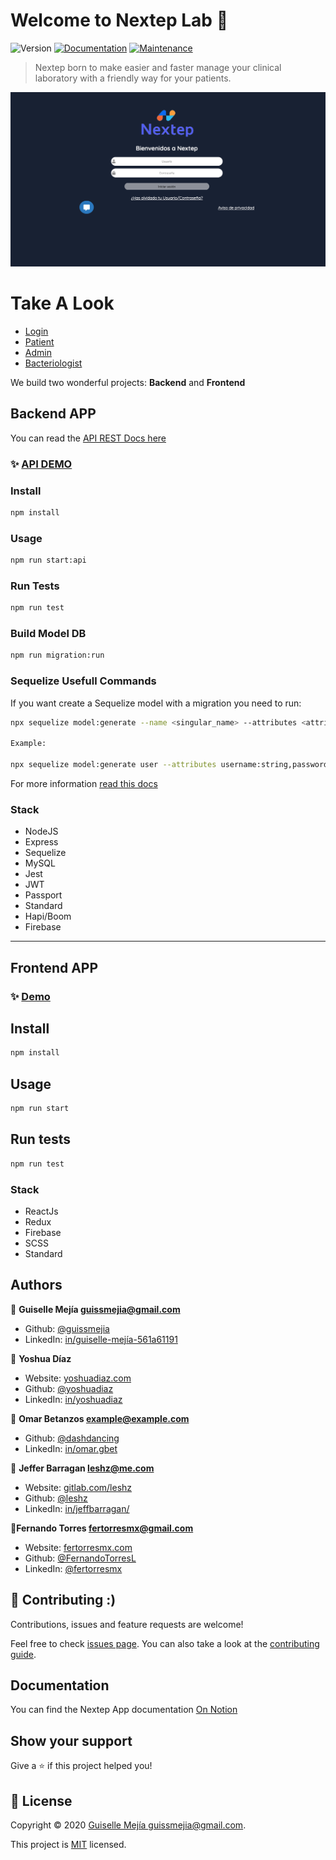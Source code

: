 # Welcome to Nextep Lab 👋

![Version](https://img.shields.io/badge/version-1.0.0-blue.svg?cacheSeconds=2592000)
[![Documentation](https://img.shields.io/badge/documentation-yes-brightgreen.svg)](https://github.com/leshz/megaCat#readme)
[![Maintenance](https://img.shields.io/badge/Maintained%3F-yes-green.svg)](https://github.com/leshz/megaCat/graphs/commit-activity)

> Nextep born to make easier and faster manage your clinical laboratory with a friendly way for your patients.

![Version](Documentos/images/login.png)

# Take A Look

- [Login](https://www.figma.com/proto/3aPltYqUg94Up8V6r5nHFn/MegaCat?node-id=4%3A0&scaling=scale-down)
- [Patient](https://www.figma.com/proto/3aPltYqUg94Up8V6r5nHFn/MegaCat?node-id=25%3A2&scaling=scale-down)
- [Admin](https://www.figma.com/proto/3aPltYqUg94Up8V6r5nHFn/MegaCat?node-id=255%3A1&scaling=scale-down)
- [Bacteriologist](https://www.figma.com/proto/3aPltYqUg94Up8V6r5nHFn/MegaCat?node-id=388%3A37&scaling=scale-down)

We build two wonderful projects: **Backend** and **Frontend**

## **Backend APP**

You can read the [API REST Docs here](https://documenter.getpostman.com/view/1023966/Szt8c97m?version=latest)

### ✨ [API DEMO](https://megacat-backend.herokuapp.com)

### Install

```sh
npm install
```

### Usage

```sh
npm run start:api
```

### Run Tests

```sh
npm run test
```

### Build Model DB

```sh
npm run migration:run
```

### Sequelize Usefull Commands

If you want create a Sequelize model with a migration you need to run:

```sh
npx sequelize model:generate --name <singular_name> --attributes <attributeName>:<type>,<otherAttributeName>:<type>

Example:

npx sequelize model:generate user --attributes username:string,password:string
```

For more information [read this docs](https://sequelize.org/master/manual/migrations.html)

### Stack

- NodeJS
- Express
- Sequelize
- MySQL
- Jest
- JWT
- Passport
- Standard
- Hapi/Boom
- Firebase

---

## Frontend APP

### ✨ [Demo](https://nextep-lab.herokuapp.com)

## Install

```sh
npm install
```

## Usage

```sh
npm run start
```

## Run tests

```sh
npm run test
```

### Stack

- ReactJs
- Redux
- Firebase
- SCSS
- Standard

## Authors

👤 **Guiselle Mejía <guissmejia@gmail.com>**

- Github: [@guissmejia](github.com/guissmejia)
- LinkedIn: [in/guiselle-mejía-561a61191](https://www.linkedin.com/in/guiselle-mejía-561a61191/)

👤 **Yoshua Díaz**

- Website: [yoshuadiaz.com](https://yoshuadiaz.com)
- Github: [@yoshuadiaz](https://github.com/yoshuadiaz)
- LinkedIn: [in/yoshuadiaz](https://www.linkedin.com/in/yoshua-diaz)

👤 **Omar Betanzos <example@example.com>**

- Github: [@dashdancing](https://github.com/dashdancing)
- LinkedIn: [in/omar.gbet](https://www.linkedin.com/in/omar.gbet)

👤 **Jeffer Barragan <leshz@me.com>**

- Website: [gitlab.com/leshz](https://gitlab.com/leshz)
- Github: [@leshz](https://gitlab.com/leshz)
- LinkedIn: [in/jeffbarragan/](https://www.linkedin.com/in/jeffbarragan/)

👤**Fernando Torres <fertorresmx@gmail.com>**

- Website: [fertorresmx.com](https://www.fertorresmx.com)
- Github: [@FernandoTorresL](https://github.com/FernandoTorresL)
- LinkedIn: [@fertorresmx](https://www.linkedin.com/in/fertorresmx/)

## 🤝 Contributing :)

Contributions, issues and feature requests are welcome!

Feel free to check [issues page](https://github.com/leshz/megaCat/issues). You can also take a look at the [contributing guide](https://github.com/leshz/megaCat/blob/master/CONTRIBUTING.md).

## Documentation

You can find the Nextep App documentation [On Notion](https://www.notion.so/MegaCat-Documentaci-n-26f9cb69824d4fd5bbb43898ca7e9ea6)


## Show your support

Give a ⭐️ if this project helped you!

## 📝 License

Copyright © 2020 [Guiselle Mejía <guissmejia@gmail.com>](https://github.com/leshz).

This project is [MIT](https://github.com/leshz/megaCat/blob/master/LICENSE) licensed.
